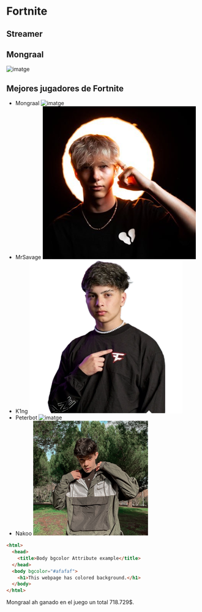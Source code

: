 # Fortnite
## Streamer 
## Mongraal 
![imatge](https://github.com/user-attachments/assets/5d904358-bba4-4b38-a80f-5a9a9af1625c)

## Mejores jugadores de Fortnite 
+ Mongraal ![imatge](https://github.com/user-attachments/assets/77379aa8-1f57-43b5-9a7b-2b97bca58a63)
+ MrSavage ![imatge](mrsavage.jpg) 
+ K1ng ![imatge](FaZe_K1nG.webp) 
+ Peterbot ![imatge](peterbot.avif)
+ Nakoo ![imatge](nakoo.png) 

~~~html
<html>
  <head>
    <title>Body bgcolor Attribute example</title>
  </head>
  <body bgcolor="#afafaf">
    <h1>This webpage has colored background.</h1>
  </body>
</html>
 ~~~

Mongraal ah ganado en el juego un total 718.729$.
